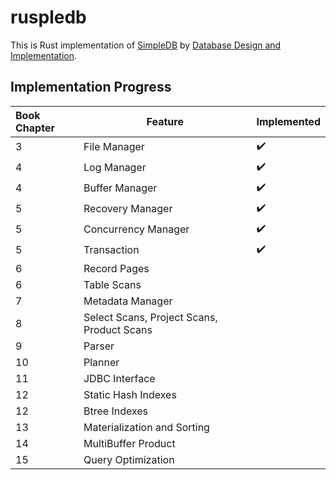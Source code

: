 # ruspledb

This is Rust implementation of [SimpleDB](http://cs.bc.edu/~sciore/simpledb/) by [Database Design and Implementation](https://link.springer.com/book/10.1007/978-3-030-33836-7).

## Implementation Progress

|Book Chapter|Feature|Implemented|
|:--|--|--|
|3|File Manager|✔️|
|4|Log Manager|✔️|
|4|Buffer Manager|✔️|
|5|Recovery Manager|✔️|
|5|Concurrency Manager|✔️|
|5|Transaction|✔️|
|6|Record Pages| |
|6|Table Scans| |
|7|Metadata Manager| |
|8|Select Scans, Project Scans, Product Scans| |
|9|Parser| |
|10|Planner| |
|11|JDBC Interface| |
|12|Static Hash Indexes| |
|12|Btree Indexes| |
|13|Materialization and Sorting| |
|14|MultiBuffer Product| |
|15|Query Optimization| |
